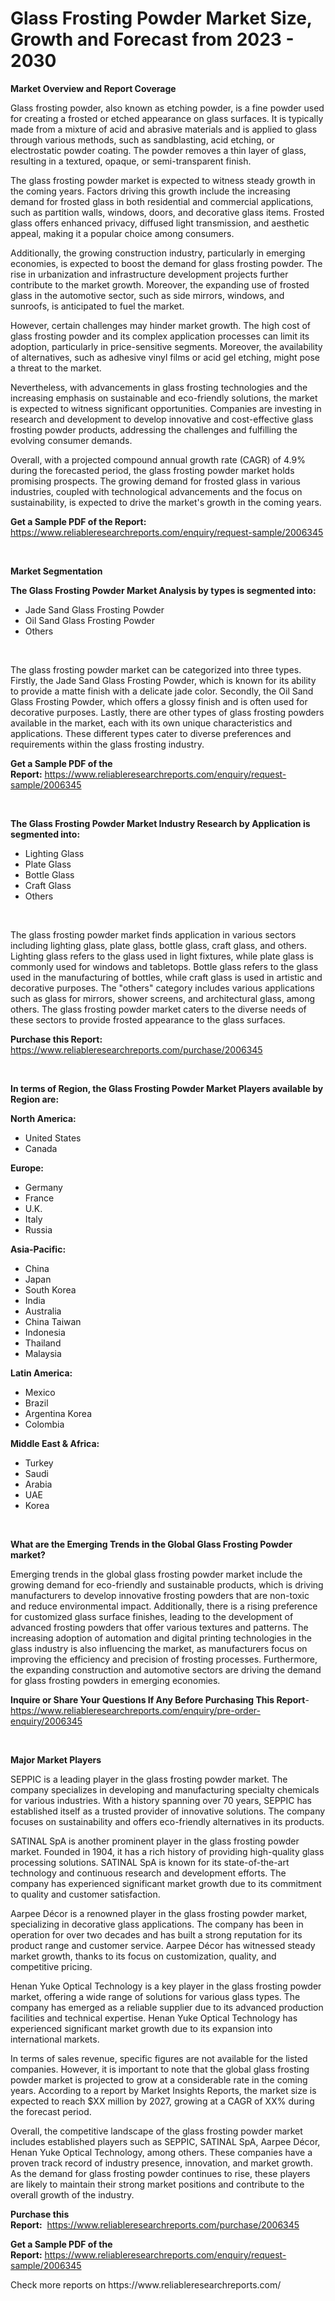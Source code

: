 <p><h1>Glass Frosting Powder Market Size, Growth and Forecast from 2023 - 2030</h1></p><p><strong>Market Overview and Report Coverage</strong></p>
<p><p>Glass frosting powder, also known as etching powder, is a fine powder used for creating a frosted or etched appearance on glass surfaces. It is typically made from a mixture of acid and abrasive materials and is applied to glass through various methods, such as sandblasting, acid etching, or electrostatic powder coating. The powder removes a thin layer of glass, resulting in a textured, opaque, or semi-transparent finish.</p><p>The glass frosting powder market is expected to witness steady growth in the coming years. Factors driving this growth include the increasing demand for frosted glass in both residential and commercial applications, such as partition walls, windows, doors, and decorative glass items. Frosted glass offers enhanced privacy, diffused light transmission, and aesthetic appeal, making it a popular choice among consumers.</p><p>Additionally, the growing construction industry, particularly in emerging economies, is expected to boost the demand for glass frosting powder. The rise in urbanization and infrastructure development projects further contribute to the market growth. Moreover, the expanding use of frosted glass in the automotive sector, such as side mirrors, windows, and sunroofs, is anticipated to fuel the market.</p><p>However, certain challenges may hinder market growth. The high cost of glass frosting powder and its complex application processes can limit its adoption, particularly in price-sensitive segments. Moreover, the availability of alternatives, such as adhesive vinyl films or acid gel etching, might pose a threat to the market.</p><p>Nevertheless, with advancements in glass frosting technologies and the increasing emphasis on sustainable and eco-friendly solutions, the market is expected to witness significant opportunities. Companies are investing in research and development to develop innovative and cost-effective glass frosting powder products, addressing the challenges and fulfilling the evolving consumer demands.</p><p>Overall, with a projected compound annual growth rate (CAGR) of 4.9% during the forecasted period, the glass frosting powder market holds promising prospects. The growing demand for frosted glass in various industries, coupled with technological advancements and the focus on sustainability, is expected to drive the market's growth in the coming years.</p></p>
<p><strong>Get a Sample PDF of the Report:</strong> <a href="https://www.reliableresearchreports.com/enquiry/request-sample/2006345">https://www.reliableresearchreports.com/enquiry/request-sample/2006345</a></p>
<p>&nbsp;</p>
<p><strong>Market Segmentation</strong></p>
<p><strong>The Glass Frosting Powder Market Analysis by types is segmented into:</strong></p>
<p><ul><li>Jade Sand Glass Frosting Powder</li><li>Oil Sand Glass Frosting Powder</li><li>Others</li></ul></p>
<p>&nbsp;</p>
<p><p>The glass frosting powder market can be categorized into three types. Firstly, the Jade Sand Glass Frosting Powder, which is known for its ability to provide a matte finish with a delicate jade color. Secondly, the Oil Sand Glass Frosting Powder, which offers a glossy finish and is often used for decorative purposes. Lastly, there are other types of glass frosting powders available in the market, each with its own unique characteristics and applications. These different types cater to diverse preferences and requirements within the glass frosting industry.</p></p>
<p><strong>Get a Sample PDF of the Report:</strong>&nbsp;<a href="https://www.reliableresearchreports.com/enquiry/request-sample/2006345">https://www.reliableresearchreports.com/enquiry/request-sample/2006345</a></p>
<p>&nbsp;</p>
<p><strong>The Glass Frosting Powder Market Industry Research by Application is segmented into:</strong></p>
<p><ul><li>Lighting Glass</li><li>Plate Glass</li><li>Bottle Glass</li><li>Craft Glass</li><li>Others</li></ul></p>
<p>&nbsp;</p>
<p><p>The glass frosting powder market finds application in various sectors including lighting glass, plate glass, bottle glass, craft glass, and others. Lighting glass refers to the glass used in light fixtures, while plate glass is commonly used for windows and tabletops. Bottle glass refers to the glass used in the manufacturing of bottles, while craft glass is used in artistic and decorative purposes. The "others" category includes various applications such as glass for mirrors, shower screens, and architectural glass, among others. The glass frosting powder market caters to the diverse needs of these sectors to provide frosted appearance to the glass surfaces.</p></p>
<p><strong>Purchase this Report:</strong>&nbsp; <a href="https://www.reliableresearchreports.com/purchase/2006345">https://www.reliableresearchreports.com/purchase/2006345</a></p>
<p>&nbsp;</p>
<p><strong>In terms of Region, the Glass Frosting Powder Market Players available by Region are:</strong></p>
<p>
    <p> <strong> North America: </strong>
        <ul>
            <li>United States</li>
            <li>Canada</li>
        </ul>
        </p> 
    <p> <strong> Europe: </strong>
        <ul>
            <li>Germany</li>
            <li>France</li>
            <li>U.K.</li>
            <li>Italy</li>
            <li>Russia</li>
        </ul>
        </p> 
    <p> <strong> Asia-Pacific: </strong>
        <ul>
            <li>China</li>
            <li>Japan</li>
            <li>South Korea</li>
            <li>India</li>
            <li>Australia</li>
            <li>China Taiwan</li>
            <li>Indonesia</li>
            <li>Thailand</li>
            <li>Malaysia</li>
        </ul>
        </p> 
    <p> <strong> Latin America: </strong>
        <ul>
            <li>Mexico</li>
            <li>Brazil</li>
            <li>Argentina Korea</li>
            <li>Colombia</li>
        </ul>
        </p> 
    <p> <strong> Middle East & Africa: </strong>
        <ul>
            <li>Turkey</li>
            <li>Saudi</li>
            <li>Arabia</li>
            <li>UAE</li>
            <li>Korea</li>
        </ul>
    </p>
    </p>
<p>&nbsp;</p>
<p><strong>What are the Emerging Trends in the Global Glass Frosting Powder market?</strong></p>
<p><p>Emerging trends in the global glass frosting powder market include the growing demand for eco-friendly and sustainable products, which is driving manufacturers to develop innovative frosting powders that are non-toxic and reduce environmental impact. Additionally, there is a rising preference for customized glass surface finishes, leading to the development of advanced frosting powders that offer various textures and patterns. The increasing adoption of automation and digital printing technologies in the glass industry is also influencing the market, as manufacturers focus on improving the efficiency and precision of frosting processes. Furthermore, the expanding construction and automotive sectors are driving the demand for glass frosting powders in emerging economies.</p></p>
<p><strong>Inquire or Share Your Questions If Any Before Purchasing This Report</strong>- <a href="https://www.reliableresearchreports.com/enquiry/pre-order-enquiry/2006345">https://www.reliableresearchreports.com/enquiry/pre-order-enquiry/2006345</a></p>
<p>&nbsp;</p>
<p><strong>Major Market Players</strong></p>
<p><p>SEPPIC is a leading player in the glass frosting powder market. The company specializes in developing and manufacturing specialty chemicals for various industries. With a history spanning over 70 years, SEPPIC has established itself as a trusted provider of innovative solutions. The company focuses on sustainability and offers eco-friendly alternatives in its products.</p><p>SATINAL SpA is another prominent player in the glass frosting powder market. Founded in 1904, it has a rich history of providing high-quality glass processing solutions. SATINAL SpA is known for its state-of-the-art technology and continuous research and development efforts. The company has experienced significant market growth due to its commitment to quality and customer satisfaction.</p><p>Aarpee Décor is a renowned player in the glass frosting powder market, specializing in decorative glass applications. The company has been in operation for over two decades and has built a strong reputation for its product range and customer service. Aarpee Décor has witnessed steady market growth, thanks to its focus on customization, quality, and competitive pricing.</p><p>Henan Yuke Optical Technology is a key player in the glass frosting powder market, offering a wide range of solutions for various glass types. The company has emerged as a reliable supplier due to its advanced production facilities and technical expertise. Henan Yuke Optical Technology has experienced significant market growth due to its expansion into international markets.</p><p>In terms of sales revenue, specific figures are not available for the listed companies. However, it is important to note that the global glass frosting powder market is projected to grow at a considerable rate in the coming years. According to a report by Market Insights Reports, the market size is expected to reach $XX million by 2027, growing at a CAGR of XX% during the forecast period.</p><p>Overall, the competitive landscape of the glass frosting powder market includes established players such as SEPPIC, SATINAL SpA, Aarpee Décor, Henan Yuke Optical Technology, among others. These companies have a proven track record of industry presence, innovation, and market growth. As the demand for glass frosting powder continues to rise, these players are likely to maintain their strong market positions and contribute to the overall growth of the industry.</p></p>
<p><strong>Purchase this Report:</strong>&nbsp;&nbsp;<a href="https://www.reliableresearchreports.com/purchase/2006345">https://www.reliableresearchreports.com/purchase/2006345</a></p>
<p></p>
<p><strong>Get a Sample PDF of the Report:</strong>&nbsp;<a href="https://www.reliableresearchreports.com/enquiry/request-sample/2006345">https://www.reliableresearchreports.com/enquiry/request-sample/2006345</a></p>
<p>Check more reports on https://www.reliableresearchreports.com/</p>